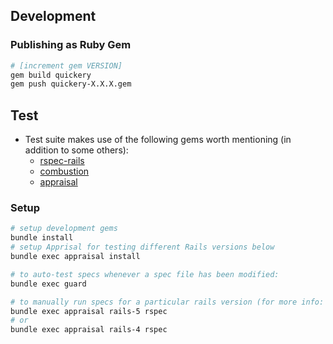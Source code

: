 ## Development

### Publishing as Ruby Gem

```bash
# [increment gem VERSION]
gem build quickery
gem push quickery-X.X.X.gem
```

## Test

* Test suite makes use of the following gems worth mentioning (in addition to some others):
  * [rspec-rails](https://github.com/rspec/rspec-rails)
  * [combustion](https://github.com/pat/combustion)
  * [appraisal](https://github.com/thoughtbot/appraisal)

### Setup

```bash
# setup development gems
bundle install
# setup Apprisal for testing different Rails versions below
bundle exec appraisal install
```

```bash
# to auto-test specs whenever a spec file has been modified:
bundle exec guard

# to manually run specs for a particular rails version (for more info: see Appraisals file):
bundle exec appraisal rails-5 rspec
# or
bundle exec appraisal rails-4 rspec
```
